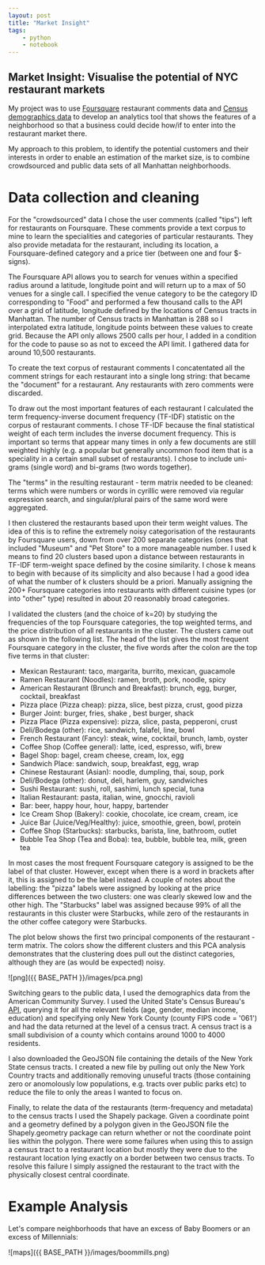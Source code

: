 ```yaml
---
layout: post
title: "Market Insight"
tags:
    - python
    - notebook
--- 
```

## Market Insight: Visualise the potential of NYC restaurant markets

My project was to use [Foursquare](https://foursquare.com/) restaurant comments data and [Census demographics data](http://www.census.gov/data.html) to develop an analytics tool that shows the features of a neighborhood so that a business could decide how/if to enter into the restaurant market there.
 
My approach to this problem, to identify the potential customers and their interests in order to enable an estimation of the market size, is to combine crowdsourced and public data sets of all Manhattan neighborhoods.
 
# Data collection and cleaning

For the "crowdsourced" data I chose the user comments (called "tips") left for restaurants on Foursquare. These comments provide a text corpus to mine to learn the specialities and categories of particular restaurants. They also provide metadata for the restaurant, including its location, a Foursquare-defined category and a price tier (between one and four $-signs).
 
The Foursquare API allows you to search for venues within a specified radius around a latitude, longitude point and will return up to a max of 50 venues for a single call. I specified the venue category to be the category ID corresponding to "Food" and performed a few thousand calls to the API over a grid of latitude, longitude defined by the locations of Census tracts in Manhattan. The number of Census tracts in Manhattan is 288 so I interpolated extra latitude, longitude points between these values to create grid. Because the API only allows 2500 calls per hour, I added in a condition for the code to pause so as not to exceed the API limit. I gathered data for around 10,500 restaurants.

To create the text corpus of restaurant comments I concatentated all the comment strings for each restaurant into a single long string: that became the "document" for a restaurant. Any restaurants with zero comments were discarded.

To draw out the most important features of each restaurant I calculated the term frequency-inverse document frequency (TF-IDF) statistic on the corpus of restaurant comments. I chose TF-IDF because the final statistical weight of each term includes the inverse document frequency. This is important so terms that appear many times in only a few documents are still weighted highly (e.g. a popular but generally uncommon food item that is a speciality in a certain small subset of restaurants). I chose to include uni-grams (single word) and bi-grams (two words together).

The "terms" in the resulting restaurant - term matrix needed to be cleaned: terms which were numbers or words in cyrillic were removed via regular expression search, and singular/plural pairs of the same word were aggregated.

I then clustered the restaurants based upon their term weight values. The idea of this is to refine the extremely noisy categorisation of the restaurants by Foursquare users, down from over 200 separate categories (ones that included "Museum" and "Pet Store" to a more manageable number. I used k means to find 20 clusters based upon a distance between restaurants in TF-IDF term-weight space defined by the cosine similarity. I chose k means to begin with because of its simplicity and also because I had a good idea of what the number of k clusters should be a priori. Manually assigning the 200+ Foursquare categories into restaurants with different cuisine types (or into "other" type) resulted in about 20 reasonably broad categories. 

I validated the clusters (and the choice of k=20) by studying the frequencies of the top Foursquare categories, the top weighted terms, and the price distribution of all restaurants in the cluster. The clusters came out as shown in the following list. The head of the list gives the most frequent Foursquare category in the cluster, the five words after the colon are the top five terms in that cluster:

* Mexican Restaurant: taco, margarita, burrito, mexican, guacamole
* Ramen Restaurant (Noodles): ramen, broth, pork, noodle, spicy
* American Restaurant (Brunch and Breakfast): brunch, egg, burger, cocktail, breakfast
* Pizza place (Pizza cheap): pizza, slice, best pizza, crust, good pizza
* Burger Joint: burger, fries, shake , best burger, shack
* Pizza Place (Pizza expensive): pizza, slice, pasta, pepperoni, crust
* Deli/Bodega (other): rice, sandwich, falafel, line, bowl
* French Restaurant (Fancy): steak, wine, cocktail, brunch, lamb, oyster
* Coffee Shop (Coffee general): latte, iced, espresso, wifi, brew
* Bagel Shop: bagel, cream cheese, cream, lox, egg 
* Sandwich Place: sandwich, soup, breakfast, egg, wrap
* Chinese Restaurant (Asian): noodle, dumpling, thai, soup, pork
* Deli/Bodega (other): donut, deli, harlem, guy, sandwiches
* Sushi Restaurant: sushi, roll, sashimi, lunch special, tuna
* Italian Restaurant: pasta, italian, wine, gnocchi, ravioli
* Bar: beer, happy hour, hour, happy, bartender
* Ice Cream Shop (Bakery): cookie, chocolate, ice cream, cream, ice
* Juice Bar (Juice/Veg/Healthy): juice, smoothie, green, bowl, protein
* Coffee Shop (Starbucks): starbucks, barista, line, bathroom, outlet
* Bubble Tea Shop (Tea and Boba): tea, bubble, bubble tea, milk, green tea

In most cases the most frequent Foursquare category is assigned to be the label of that cluster. However, except when there is a word in brackets after it, this is assigned to be the label instead. A couple of notes about the labelling: the "pizza" labels were assigned by looking at the price differences between the two clusters: one was clearly skewed low and the other high. The "Starbucks" label was assigned because 99% of all the restaurants in this cluster were Starbucks, while zero of the restaurants in the other coffee category were Starbucks.

The plot below shows the first two principal components of the restaurant - term matrix. The colors show the different clusters and this PCA analysis demonstrates that the clustering does pull out the distinct categories, although they are (as would be expected) noisy.

![png]({{ BASE_PATH }}/images/pca.png) 


Switching gears to the public data, I used the demographics data from the American Community Survey. I used the United State's Census Bureau's [API](https://www.census.gov/developers/), querying it for all the relevant fields (age, gender, median income, education) and specifying only New York County (county FIPS code = '061') and had the data returned at the level of a census tract. A census tract is a small subdivision of a county which contains around 1000 to 4000 residents.

I also downloaded the GeoJSON file containing the details of the New York State census tracts. I created a new file by pulling out only the New York Country tracts and additionally removing unuseful tracts (those containing zero or anomolously low populations, e.g. tracts over public parks etc) to reduce the file to only the areas I wanted to focus on.

Finally, to relate the data of the restaurants (term-frequency and metadata) to the census tracts I used the Shapely package. Given a coordinate point and a geometry defined by a polygon given in the GeoJSON file the Shapely.geometry package can return whether or not the coordinate point lies within the polygon. There were some failures when using this to assign a census tract to a restaurant location but mostly they were due to the restaurant location lying exactly on a border between two census tracts. To resolve this failure I simply assigned the restaurant to the tract with the physically closest central coordinate.

# Example Analysis

Let's compare neighborhoods that have an excess of Baby Boomers or an excess of Millennials:

![maps]({{ BASE_PATH }}/images/boommills.png)


